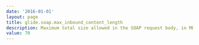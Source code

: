 ```yaml
---
date: '2016-01-01'
layout: page
title: glide.soap.max_inbound_content_length
description: Maximum total size allowed in the SOAP request body, in MB. A SOAP Fault is returned if the request exceeds this limit. 
value: 70 
---
```

